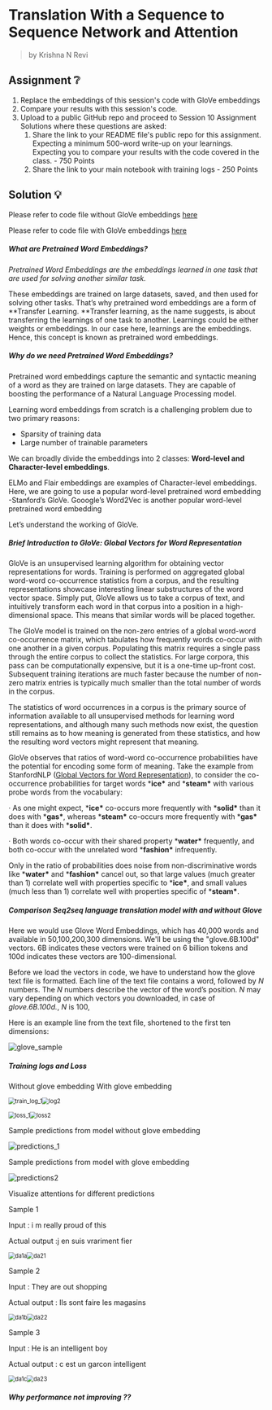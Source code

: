 



# Translation With a Sequence to Sequence Network and Attention

> by Krishna N Revi 

## Assignment ❔

1. Replace the embeddings of this session's code with GloVe embeddings
2. Compare your results with this session's code. 
3. Upload to a public GitHub repo and proceed to Session 10 Assignment Solutions where these questions are asked: 
   1. Share the link to your README file's public repo for this assignment. Expecting a minimum 500-word write-up on your learnings. Expecting you to compare your results with the code covered in the class. - 750 Points
   2. Share the link to your main notebook with training logs - 250 Points

## Solution 💡

Please refer to code file without GloVe embeddings [here](https://github.com/krishnarevi/TSAI_END2.0_Session10/blob/main/Frech_to_English_NMT_without_pretrained_embedding.ipynb)

Please refer to code file with GloVe embeddings [here](https://github.com/krishnarevi/TSAI_END2.0_Session10/blob/main/French_English_translation_with_pre_trained_embedding_Seq2Seq.ipynb)

##### What are Pretrained Word Embeddings?

*Pretrained Word Embeddings are the embeddings learned in one task that are used for solving another similar task.*

These embeddings are trained on large datasets, saved, and then used for solving other tasks. That’s why pretrained word embeddings are a form of **Transfer Learning. **Transfer learning, as the name suggests, is about transferring the learnings of one task to another. Learnings could be either weights or embeddings. In our case here, learnings are the embeddings. Hence, this concept is known as pretrained word embeddings.

##### Why do we need Pretrained Word Embeddings?

Pretrained word embeddings capture the semantic and syntactic meaning of a word as they are trained on large datasets. They are capable of boosting the performance of a Natural Language Processing model. 

Learning word embeddings from scratch is a challenging problem due to two primary reasons:

- Sparsity of training data
- Large number of trainable parameters

We can broadly divide the embeddings into 2 classes: **Word-level and Character-level embeddings**.

 ELMo and Flair embeddings are examples of Character-level embeddings. Here, we are going to use a popular word-level pretrained word embedding -Stanford’s GloVe. Gooogle’s Word2Vec is another popular word-level pretrained word embedding

Let’s understand the working of  GloVe.

##### Brief Introduction to GloVe: Global Vectors for Word Representation

GloVe is an unsupervised learning algorithm for obtaining vector representations for words. Training is performed on aggregated global word-word co-occurrence statistics from a corpus, and the resulting representations showcase interesting linear substructures of the word vector space. Simply put, GloVe allows us to take a corpus of text, and intuitively transform each word in that corpus into a position in a high-dimensional space. This means that similar words will be placed together.

The GloVe model is trained on the non-zero entries of a global word-word co-occurrence matrix, which tabulates how frequently words co-occur with one another in a given corpus. Populating this matrix requires a single pass through the entire corpus to collect the statistics. For large corpora, this pass can be computationally expensive, but it is a one-time up-front cost. Subsequent training iterations are much faster because the number of non-zero matrix entries is typically much smaller than the total number of words in the corpus.

The statistics of word occurrences in a corpus is the primary source of information available to all unsupervised methods for learning word representations, and although many such methods now exist, the question still remains as to how meaning is generated from these statistics, and how the resulting word vectors might represent that meaning.

GloVe observes that ratios of word-word co-occurrence probabilities have the potential for encoding some form of meaning. Take the example from StanfordNLP ([Global Vectors for Word Representation](https://nlp.stanford.edu/projects/glove/)), to consider the co-occurrence probabilities for target words ***ice\*** and ***steam\*** with various probe words from the vocabulary:

· As one might expect, ***ice\*** co-occurs more frequently with ***solid\*** than it does with ***gas\***, whereas ***steam\*** co-occurs more frequently with ***gas\*** than it does with ***solid\***.

· Both words co-occur with their shared property ***water\*** frequently, and both co-occur with the unrelated word ***fashion\*** infrequently.

Only in the ratio of probabilities does noise from non-discriminative words like ***water\*** and ***fashion\*** cancel out, so that large values (much greater than 1) correlate well with properties specific to ***ice\***, and small values (much less than 1) correlate well with properties specific of ***steam\***.



##### Comparison Seq2seq language translation model with and without Glove 

Here we would use Glove Word Embeddings, which has 40,000 words and available in 50,100,200,300 dimensions. We'll be using the "glove.6B.100d" vectors. 6B indicates these vectors were trained on 6 billion tokens and 100d indicates these vectors are 100-dimensional.

Before we load the vectors in code, we have to understand how the glove text file is formatted.
Each line of the text file contains a word, followed by *N* numbers. The *N* numbers describe the vector of the word’s position. *N* may vary depending on which vectors you downloaded, in case of  *glove.6B.100d.*, *N* is 100, 

Here is an example line from the text file, shortened to the first ten dimensions:

![glove_sample](README.assets/glove_sample.PNG)

##### Training logs and Loss

Without glove embedding							With glove embedding

<img src="README.assets/train_log_1.PNG" alt="train_log_1" style="zoom: 80%;" /><img src="README.assets/log2.PNG" alt="log2" style="zoom:80%;" />

<img src="README.assets/loss_1.PNG" alt="loss_1" style="zoom:80%;" /><img src="README.assets/loss2.PNG" alt="loss2" style="zoom:80%;" />

Sample predictions from model without glove embedding

<img src="README.assets/predictions_1.PNG" alt="predictions_1"  />

Sample predictions from model with glove embedding

<img src="README.assets/predictions2.PNG" alt="predictions2"  />

Visualize attentions for different predictions

Sample 1

Input : i m really proud of this

Actual output :j en suis vrariment fier 



<img src="README.assets/da1a.PNG" alt="da1a" style="zoom:80%;" /><img src="README.assets/da21.PNG" alt="da21" style="zoom:80%;" />

Sample 2

Input : They are out shopping 

Actual output : Ils sont faire les magasins

<img src="README.assets/da1b.PNG" alt="da1b" style="zoom:80%;" /><img src="README.assets/da22.PNG" alt="da22" style="zoom:80%;" />

Sample 3

Input : He is an intelligent boy

Actual output : c est un garcon intelligent 

<img src="README.assets/da1c.PNG" alt="da1c" style="zoom:80%;" /><img src="README.assets/da23.PNG" alt="da23" style="zoom:80%;" />



##### Why performance not improving ??

